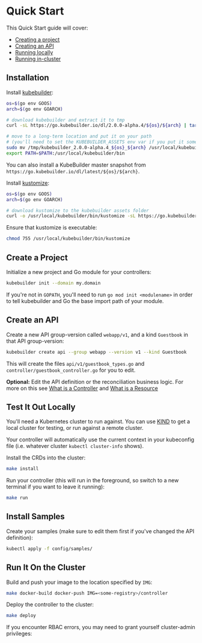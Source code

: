 # Quick Start

This Quick Start guide will cover:

- [Creating a project](#create-a-project)
- [Creating an API](#create-an-api)
- [Running locally](#test-it-out-locally)
- [Running in-cluster](#run-it-on-the-cluster)

## Installation

Install [kubebuilder](https://sigs.k8s.io/kubebuilder):

```bash
os=$(go env GOOS)
arch=$(go env GOARCH)

# download kubebuilder and extract it to tmp
curl -sL https://go.kubebuilder.io/dl/2.0.0-alpha.4/${os}/${arch} | tar -xz -C /tmp/

# move to a long-term location and put it on your path
# (you'll need to set the KUBEBUILDER_ASSETS env var if you put it somewhere else)
sudo mv /tmp/kubebuilder_2.0.0-alpha.4_${os}_${arch} /usr/local/kubebuilder
export PATH=$PATH:/usr/local/kubebuilder/bin
```

You can also install a KubeBuilder master snapshot from
`https://go.kubebuilder.io/dl/latest/${os}/${arch}`.

Install [kustomize](https://sigs.k8s.io/kustomize):

```bash
os=$(go env GOOS)
arch=$(go env GOARCH)

# download kustomize to the kubebuilder assets folder
curl -o /usr/local/kubebuilder/bin/kustomize -sL https://go.kubebuilder.io/kustomize/${os}/${arch}
```

Ensure that kustomize is executable:

```bash
chmod 755 /usr/local/kubebuilder/bin/kustomize
```

## Create a Project

Initialize a new project and Go module for your controllers:

```bash
kubebuilder init --domain my.domain
```

If you're not in `GOPATH`, you'll need to run `go mod init <modulename>`
in order to tell kubebuilder and Go the base import path of your module.

## Create an API

Create a new API group-version called `webapp/v1`, and a kind `Guestbook`
in that API group-version:

```bash
kubebuilder create api --group webapp --version v1 --kind Guestbook
```

This will create the files `api/v1/guestbook_types.go` and
`controller/guestbook_controller.go` for you to edit.

**Optional:** Edit the API definition or the reconciliation business logic.
For more on this see [What is
a Controller](TODO.md) and [What is
a Resource](TODO.md)

## Test It Out Locally

You'll need a Kubernetes cluster to run against.  You can use
[KIND](https://sigs.k8s.io/kind) to get a local cluster for testing, or
run against a remote cluster.

Your controller will automatically use the current context in your
kubeconfig file (i.e. whatever cluster `kubectl cluster-info` shows).

Install the CRDs into the cluster:

```bash
make install
```

Run your controller (this will run in the foreground, so switch to a new
terminal if you want to leave it running):

```bash
make run
```

## Install Samples

Create your samples (make sure to edit them first if you've changed the
API definition):

```bash
kubectl apply -f config/samples/
```

## Run It On the Cluster

Build and push your image to the location specified by `IMG`:

```bash
make docker-build docker-push IMG=<some-registry>/controller
```

Deploy the controller to the cluster:

```bash
make deploy
```

If you encounter RBAC errors, you may need to grant yourself cluster-admin
privileges:

<!-- TODO(directxman12): fill this in -->
